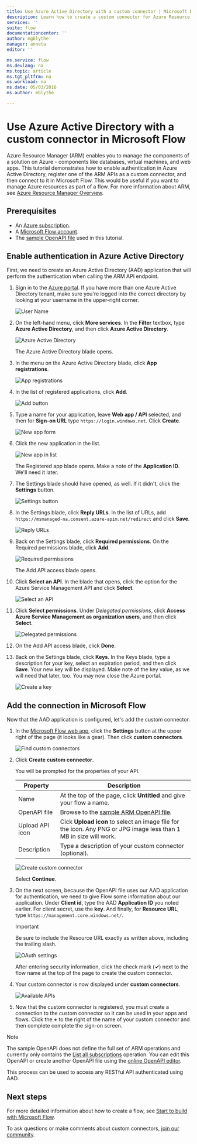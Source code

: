 ```yaml
---
title: Use Azure Active Directory with a custom connector | Microsoft Docs
description: Learn how to create a custom connector for Azure Resource Manager, with Azure Active Directory authentication.
services: ''
suite: flow
documentationcenter: ''
author: mgblythe
manager: anneta
editor: ''

ms.service: flow
ms.devlang: na
ms.topic: article
ms.tgt_pltfrm: na
ms.workload: na
ms.date: 05/03/2016
ms.author: mblythe

---
```

# Use Azure Active Directory with a custom connector in Microsoft Flow
Azure Resource Manager (ARM) enables you to manage the components of a solution on Azure - components like databases, virtual machines, and web apps. This tutorial demonstrates how to enable authentication in Azure Active Directory, register one of the ARM APIs as a custom connector, and then connect to it in Microsoft Flow. This would be useful if you want to manage Azure resources as part of a flow. For more information about ARM, see [Azure Resource Manager Overview](https://docs.microsoft.com/azure/azure-resource-manager/resource-group-overview).

## Prerequisites
* An [Azure subscription](https://azure.microsoft.com/free/).
* A [Microsoft Flow account](https://flow.microsoft.com).
* The [sample OpenAPI file](https://pwrappssamples.blob.core.windows.net/samples/AzureResourceManager.json) used in this tutorial.

## Enable authentication in Azure Active Directory
First, we need to create an Azure Active Directory (AAD) application that will perform the authentication when calling the ARM API endpoint.

1. Sign in to the [Azure portal](https://portal.azure.com).  If you have more than one Azure Active Directory tenant, make sure you're logged into the correct directory by looking at your username in the upper-right corner.
   
    ![User Name](./media/customapi-azure-resource-manager-tutorial/current-user.png)
2. On the left-hand menu, click **More services**.  In the **Filter** textbox, type **Azure Active Directory**, and then click **Azure Active Directory**.
   
    ![Azure Active Directory](./media/customapi-azure-resource-manager-tutorial/azureaad.png)
   
    The Azure Active Directory blade opens.   
3. In the menu on the Azure Active Directory blade, click **App registrations**.
   
    ![App registrations](./media/customapi-azure-resource-manager-tutorial/azureapplication.png)
4. In the list of registered applications, click **Add**.
   
    ![Add button](./media/customapi-azure-resource-manager-tutorial/add-app-btn.png)   
5. Type a name for your application, leave **Web app / API** selected, and then for **Sign-on URL** type `https://login.windows.net`.  Click **Create**.  
   
    ![New app form](./media/customapi-azure-resource-manager-tutorial/newapplication.png)
6. Click the new application in the list.
   
    ![New app in list](./media/customapi-azure-resource-manager-tutorial/newapplication2.png)
   
    The Registered app blade opens.  Make a note of the **Application ID**.  We'll need it later.
7. The Settings blade should have opened, as well.  If it didn't, click the **Settings** button.
   
    ![Settings button](./media/customapi-azure-resource-manager-tutorial/settings-btn.png)
8. In the Settings blade, click **Reply URLs**. In the list of URLs, add `https://msmanaged-na.consent.azure-apim.net/redirect` and click **Save**.
   
    ![Reply URLs](./media/customapi-azure-resource-manager-tutorial/reply-urls.png)
9. Back on the Settings blade, click **Required permissions**.  On the Required permissions blade, click **Add**.
   
    ![Required permissions](./media/customapi-azure-resource-manager-tutorial/permissions.png)
   
    The Add API access blade opens.
10. Click **Select an API**. In the blade that opens, click the option for the Azure Service Management API and click **Select**.
    
    ![Select an API](./media/customapi-azure-resource-manager-tutorial/permissions2.png)
11. Click **Select permissions**.  Under *Delegated permissions*, click **Access Azure Service Management as organization users**, and then click **Select**.
    
    ![Delegated permissions](./media/customapi-azure-resource-manager-tutorial/permissions3.png)
12. On the Add API access blade, click **Done**.
13. Back on the Settings blade, click **Keys**.  In the Keys blade, type a description for your key, select an expiration period, and then click **Save**.  Your new key will be displayed.  Make note of the key value, as we will need that later, too.  You may now close the Azure portal.
    
    ![Create a key](./media/customapi-azure-resource-manager-tutorial/configurekeys.png)

## Add the connection in Microsoft Flow
Now that the AAD application is configured, let's add the custom connector.

1. In the [Microsoft Flow web app](https://flow.microsoft.com/), click the **Settings** button at the upper right of the page (it looks like a gear).  Then click **custom connectors**.
   
    ![Find custom connectors](./media/customapi-azure-resource-manager-tutorial/finding-custom-apis.png)  
2. Click **Create custom connector**.  
   
    You will be prompted for the properties of your API.  
   
   | Property | Description |
   | --- | --- |
   | Name |At the top of the page, click **Untitled** and give your flow a name. |
   | OpenAPI file |Browse to the [sample ARM OpenAPI file](https://pwrappssamples.blob.core.windows.net/samples/AzureResourceManager.json). |
   | Upload API icon |Cick **Upload icon** to select an image file for the icon. Any PNG or JPG image less than 1 MB in size will work. |
   | Description |Type a description of your custom connector (optional). |
   
    ![Create custom connector](./media/customapi-azure-resource-manager-tutorial/create-custom-api.png)  
   
    Select **Continue**.
3. On the next screen, because the OpenAPI file uses our AAD application for authentication, we need to give Flow some information about our application.  Under **Client id**, type the AAD **Application ID** you noted earlier.  For client secret, use the **key**.  And finally, for **Resource URL**, type `https://management.core.windows.net/`.
   
   > [!IMPORTANT]
   > Be sure to include the Resource URL exactly as written above, including the trailing slash.
   > 
   > 
   
    ![OAuth settings](./media/customapi-azure-resource-manager-tutorial/oauth-settings.png)
   
    After entering security information, click the check mark (**&#x2713;**) next to the flow name at the top of the page to create the custom connector.
4. Your custom connector is now displayed under **custom connectors**.
   
    ![Available APIs](./media/customapi-azure-resource-manager-tutorial/list-custom-apis.png)  
5. Now that the custom connector is registered, you must create a connection to the custom connector so it can be used in your apps and flows.  Click the **+** to the right of the name of your custom connector and then complete complete the sign-on screen.

> [!NOTE]
> The sample OpenAPI does not define the full set of ARM operations and currently only contains the [List all subscriptions](https://msdn.microsoft.com/library/azure/dn790531.aspx) operation.  You can edit this OpenAPI or create another OpenAPI file using the [online OpenAPI editor](http://editor.swagger.io/).
> 
> This process can be used to access any RESTful API authenticated using AAD.
> 
> 

## Next steps
For more detailed information about how to create a flow, see [Start to build with Microsoft Flow](get-started-logic-flow.md).

To ask questions or make comments about custom connectors, [join our community](https://aka.ms/flow-community).

